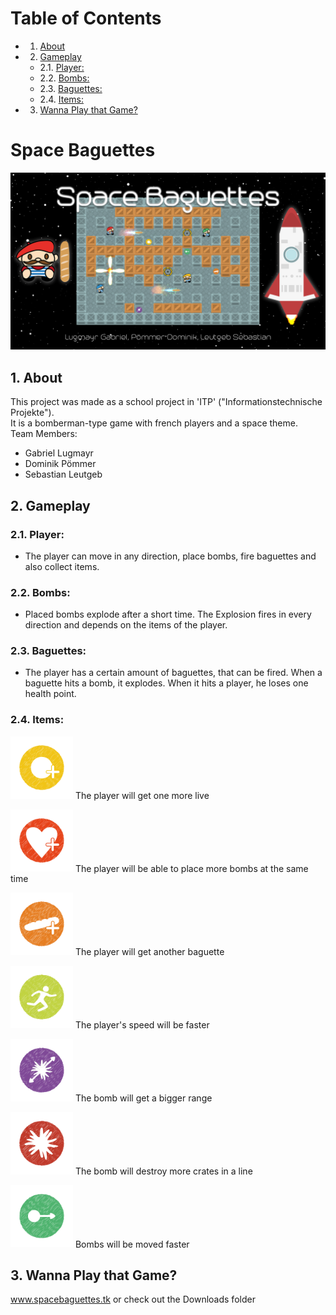 # Table of Contents
* 1. [About](#About)
* 2. [Gameplay](#Gameplay)
	* 2.1. [Player:](#Player)
	* 2.2. [Bombs:](#Bombs)
	* 2.3. [Baguettes:](#Baguettes)
	* 2.4. [Items:](#Items)
* 3. [Wanna Play that Game?](#WannaPlaythatGame)

# Space Baguettes 
<img src="https://github.com/dominik-pm/SpaceBaguettes/blob/master/Project/Assets/Artwork/SplashArt2.png" alt="SpaceBaguettes Splash Screen"> 

##  1. <a name='About'></a>About
This project was made as a school project in 'ITP' ("Informationstechnische Projekte"). <br/>
It is a bomberman-type game with french players and a space theme.<br/>
Team Members:
- Gabriel Lugmayr
- Dominik Pömmer
- Sebastian Leutgeb

##  2. <a name='Gameplay'></a>Gameplay
###  2.1. <a name='Player'></a>Player:
- The player can move in any direction, place bombs, fire baguettes and also collect items.

###  2.2. <a name='Bombs'></a>Bombs:
- Placed bombs explode after a short time. The Explosion fires in every direction and depends on the items of the player.

###  2.3. <a name='Baguettes'></a>Baguettes:
- The player has a certain amount of baguettes, that can be fired. When a baguette hits a bomb, it explodes. When it hits a player, he loses one health point.

###  2.4. <a name='Items'></a>Items:
<img src="https://github.com/dominik-pm/SpaceBaguettes/blob/master/Project/Assets/Game/Items/MoreBombs.png" alt="MoreBombs" width="100"/> The player will get one more live

<img src="https://github.com/dominik-pm/SpaceBaguettes/blob/master/Project/Assets/Game/Items/ExtraLive.png" alt="ExtraLive" width="100"/> The player will be able to place more bombs at the same time

<img src="https://github.com/dominik-pm/SpaceBaguettes/blob/master/Project/Assets/Game/Items/Baguettes.png" alt="MoreBaguettes" width="100"/> The player will get another baguette

<img src="https://github.com/dominik-pm/SpaceBaguettes/blob/master/Project/Assets/Game/Items/FastBoots.png" alt="FastBoots" width="100"/> The player's speed will be faster

<img src="https://github.com/dominik-pm/SpaceBaguettes/blob/master/Project/Assets/Game/Items/BombRange.png" alt="BombRange" width="100"/> The bomb will get a bigger range

<img src="https://github.com/dominik-pm/SpaceBaguettes/blob/master/Project/Assets/Game/Items/StrongerExplosions.png" alt="StrongerExplosions" width="100"/> The bomb will destroy more crates in a line

<img src="https://github.com/dominik-pm/SpaceBaguettes/blob/master/Project/Assets/Game/Items/BombMove.png" alt="BombMove" width="100"/> Bombs will be moved faster

##  3. <a name='WannaPlaythatGame'></a>Wanna Play that Game?
www.spacebaguettes.tk
or check out the Downloads folder
